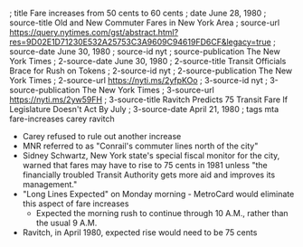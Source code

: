 ; title Fare increases from 50 cents to 60 cents
; date June 28, 1980
; source-title Old and New Commuter Fares in New York Area
; source-url https://query.nytimes.com/gst/abstract.html?res=9D02E1D71230E532A25753C3A9609C94619FD6CF&legacy=true
; source-date June 30, 1980
; source-id nyt
; source-publication The New York Times
; 2-source-date June 30, 1980
; 2-source-title Transit Officials Brace for Rush on Tokens
; 2-source-id nyt
; 2-source-publication The New York Times
; 2-source-url https://nyti.ms/2yfpKOo
; 3-source-id nyt
; 3-source-publication The New York Times
; 3-source-url https://nyti.ms/2yw59FH
; 3-source-title Ravitch Predicts 75 Transit Fare If Legislature Doesn't Act By July
; 3-source-date April 21, 1980
; tags mta fare-increases carey ravitch

- Carey refused to rule out another increase
- MNR referred to as "Conrail's commuter lines north of the city"
- Sidney Schwartz, New York state's special fiscal monitor for the city, warned that fares may have to rise to 75 cents in 1981 unless "the financially troubled Transit Authority gets more aid and improves its management."
- "Long Lines Expected" on Monday morning - MetroCard would eliminate this aspect of fare increases
  - Expected the morning rush to continue through 10 A.M., rather than the usual 9 A.M.
- Ravitch, in April 1980, expected rise would need to be 75 cents
